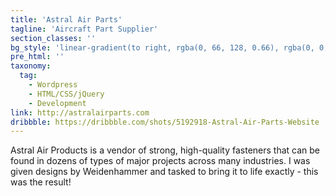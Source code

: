 ```yaml
---
title: 'Astral Air Parts'
tagline: 'Aircraft Part Supplier'
section_classes: ''
bg_style: 'linear-gradient(to right, rgba(0, 66, 128, 0.66), rgba(0, 0, 0, 0.66)), url(/user/themes/sathyaram/images/web/astralairparts.jpg)'
pre_html: ''
taxonomy:
  tag:
    - Wordpress
    - HTML/CSS/jQuery
    - Development
link: http://astralairparts.com
dribbble: https://dribbble.com/shots/5192918-Astral-Air-Parts-Website
---
```

Astral Air Products is a vendor of strong, high-quality fasteners that can be found in dozens of types of major projects across many industries. I was given designs by Weidenhammer and tasked to bring it to life exactly - this was the result! 
